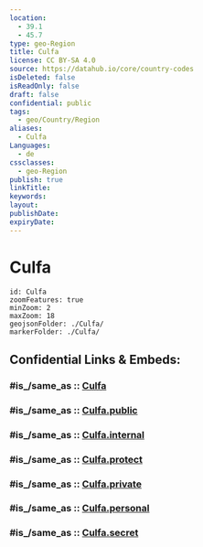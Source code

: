 ```yaml
---
location:
  - 39.1
  - 45.7
type: geo-Region
title: Culfa
license: CC BY-SA 4.0
source: https://datahub.io/core/country-codes
isDeleted: false
isReadOnly: false
draft: false
confidential: public
tags:
  - geo/Country/Region
aliases:
  - Culfa
Languages:
  - de
cssclasses:
  - geo-Region
publish: true
linkTitle:
keywords:
layout:
publishDate:
expiryDate:
---
```


# Culfa

```leaflet
id: Culfa
zoomFeatures: true 
minZoom: 2 
maxZoom: 18
geojsonFolder: ./Culfa/
markerFolder: ./Culfa/
```


## Confidential Links & Embeds: 

### #is_/same_as :: [Culfa](/_Standards/Earth/Continent/Asia/Asia~North~West/Azerbaijan/Regions~Azerbaijan/Nakhchivan/counties~Nakhchivan/Culfa.md) 

### #is_/same_as :: [Culfa.public](/_public/Earth/Continent/Asia/Asia~North~West/Azerbaijan/Regions~Azerbaijan/Nakhchivan/counties~Nakhchivan/Culfa.public.md) 

### #is_/same_as :: [Culfa.internal](/_internal/Earth/Continent/Asia/Asia~North~West/Azerbaijan/Regions~Azerbaijan/Nakhchivan/counties~Nakhchivan/Culfa.internal.md) 

### #is_/same_as :: [Culfa.protect](/_protect/Earth/Continent/Asia/Asia~North~West/Azerbaijan/Regions~Azerbaijan/Nakhchivan/counties~Nakhchivan/Culfa.protect.md) 

### #is_/same_as :: [Culfa.private](/_private/Earth/Continent/Asia/Asia~North~West/Azerbaijan/Regions~Azerbaijan/Nakhchivan/counties~Nakhchivan/Culfa.private.md) 

### #is_/same_as :: [Culfa.personal](/_personal/Earth/Continent/Asia/Asia~North~West/Azerbaijan/Regions~Azerbaijan/Nakhchivan/counties~Nakhchivan/Culfa.personal.md) 

### #is_/same_as :: [Culfa.secret](/_secret/Earth/Continent/Asia/Asia~North~West/Azerbaijan/Regions~Azerbaijan/Nakhchivan/counties~Nakhchivan/Culfa.secret.md)

